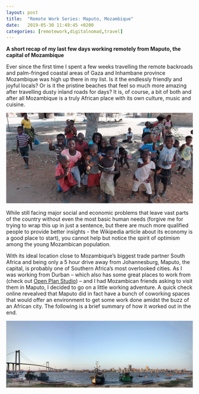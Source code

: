 ```yaml
---
layout: post
title:  "Remote Work Series: Maputo, Mozambique"
date:   2019-05-30 11:49:45 +0200
categories: [remotework,digitalnomad,travel]
---
```


**A short recap of my last few days working remotely from Maputo, the capital of Mozambique**

Ever since the first time I spent a few weeks travelling the remote backroads and palm-fringed coastal areas of Gaza and Inhambane province Mozambique was high up there in my list. Is it the endlessly friendly and joyful locals? Or is it the pristine beaches that feel so much more amazing after travelling dusty inland roads for days? It is, of course, a bit of both and after all Mozambique is a truly African place with its own culture, music and cuisine.  

![Smiling Mozambicans](/assets/images/mozambique_locals.jpg)

While still facing major social and economic problems that leave vast parts of the country without even the most basic human needs (forgive me for trying to wrap this up in just a sentence, but there are much more qualified people to provide better insights - the Wikipedia article about its economy is a good place to start), you cannot help but notice the spirit of optimism among the young Mozambican population.

With its ideal location close to Mozambique’s biggest trade partner South Africa and being only a 5 hour drive away from Johannesburg, Maputo, the capital, is probably one of Southern Africa’s most overlooked cities. As I was working from Durban – which also has some great places to work from (check out [Open Plan Studio](http://openplanstudio.co.za/office-space/)) – and I had Mozambican friends asking to visit them in Maputo, I decided to go on a little working adventure. A quick check online revealved that Maputo did in fact have a bunch of coworking spaces that would offer an environment to get some work done amidst the buzz of an African city. The following is a brief summary of how it worked out in the end.

![Maputo Skyline from Catembe](/assets/images/maputo_skyline_catembe.jpg)

